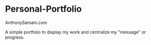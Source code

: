 # Personal-Portfolio
AnthonySamani.com

A simple portfolio to display my work and centralize my "message" or progress.
